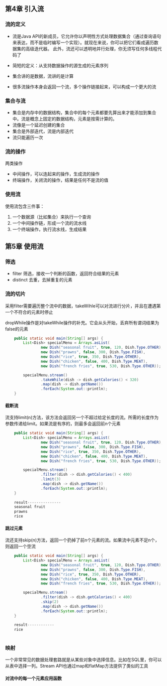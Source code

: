 ## 第4章 引入流

### 流的定义
* 流是Java API的新成员，它允许你以声明性方式处理数据集合（通过查询语句来表达，而不是临时编写一个实现）。就现在来说，你可以把它们看成遍历数据集的高级迭代器。
此外，流还可以透明地并行处理，你无须写任何多线程代码了

* 简短的定义：从支持数据操作的源生成的元素序列
* 集合讲的是数据，流讲的是计算
* 很多流操作本身会返回一个流，多个操作链接起来，可以构成一个更大的流

### 集合与流
* 集合是内存中的数据结构，集合中的每个元素都要先算出来才能添加到集合中。流是概念上固定的数据结构，元素是按需计算的。
* 流像是一个延迟创建的集合
* 集合是外部迭代，流是内部迭代
* 流只能遍历一次

### 流的操作
两类操作
* 中间操作，可以连起来的操作，生成流的操作
* 终端操作，关闭流的操作，结果是任何不是流的值

### 使用流
使用流包含三件事：
1. 一个数据源（比如集合）来执行一个查询
2. 一个中间操作链，形成一个流的流水线
3. 一个终端操作，执行流水线，生成结果

## 第5章 使用流
### 筛选
* filter 筛选，接收一个判断的函数，返回符合结果的元素
* distinct 去重，去掉重复的元素

### 流的切片
采用filter需要遍历整个流中的数据，takeWihle可以对流进行分片，并且在遭遇第一个不符合的元素时停止

dropWhile操作是对takeWhile操作的补充。它会从头开始，丢弃所有谓词结果为false的元素
```java
    public static void main(String[] args) {
        List<Dish> specialMenu = Arrays.asList(
                new Dish("seasonal fruit", true, 120, Dish.Type.OTHER),
                new Dish("prawns", false, 300, Dish.Type.FISH),
                new Dish("rice", true, 350, Dish.Type.OTHER),
                new Dish("chicken", false, 400, Dish.Type.MEAT),
                new Dish("french fries", true, 530, Dish.Type.OTHER));

        specialMenu.stream()
                .takeWhile(dish -> dish.getCalories() < 320)
                .map(dish -> dish.getName())
                .forEach(System.out::println);
    }
```
#### 截断流

流支持limit(n)方法，该方法会返回另一个不超过给定长度的流。所需的长度作为参数传递给limit。如果流是有序的，则最多会返回前n个元素
```java
    public static void main(String[] args) {
        List<Dish> specialMenu = Arrays.asList(
                new Dish("seasonal fruit", true, 120, Dish.Type.OTHER),
                new Dish("prawns", false, 300, Dish.Type.FISH),
                new Dish("rice", true, 350, Dish.Type.OTHER),
                new Dish("chicken", false, 400, Dish.Type.MEAT),
                new Dish("french fries", true, 530, Dish.Type.OTHER));

        specialMenu.stream()
                .filter(dish -> dish.getCalories() < 400)
                .limit(3)
                .map(dish -> dish.getName())
                .forEach(System.out::println);
    }
    
    result---------------
    seasonal fruit  
    prawns
    rice
```

#### 跳过元素
流还支持skip(n)方法，返回一个扔掉了前n个元素的流。如果流中元素不足n个，则返回一个空流
```java
    public static void main(String[] args) {
        List<Dish> specialMenu = Arrays.asList(
                new Dish("seasonal fruit", true, 120, Dish.Type.OTHER),
                new Dish("prawns", false, 300, Dish.Type.FISH),
                new Dish("rice", true, 350, Dish.Type.OTHER),
                new Dish("chicken", false, 400, Dish.Type.MEAT),
                new Dish("french fries", true, 530, Dish.Type.OTHER));

        specialMenu.stream()
                .filter(dish -> dish.getCalories() < 400)
                .skip(2)
                .map(dish -> dish.getName())
                .forEach(System.out::println);
    }
    
    result------------
    rice
    
 ```
### 映射
一个非常常见的数据处理套路就是从某些对象中选择信息。比如在SQL里，你可以从表中选择一列。Stream API也通过map和flatMap方法提供了类似的工具
#### 对流中的每一个元素应用函数

